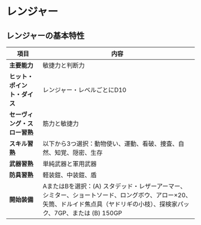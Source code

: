 # レンジャー

## レンジャーの基本特性

| 項目 | 内容 |
|------|------|
| **主要能力** | 敏捷力と判断力 |
| **ヒット・ポイント・ダイス** | レンジャー・レベルごとにD10 |
| **セーヴィング・スロー習熟** | 筋力と敏捷力 |
| **スキル習熟** | 以下から3つ選択：動物使い、運動、看破、捜査、自然、知覚、隠密、生存 |
| **武器習熟** | 単純武器と軍用武器 |
| **防具習熟** | 軽装鎧、中装鎧、盾 |
| **開始装備** | AまたはBを選択：(A) スタデッド・レザーアーマー、シミター、ショートソード、ロングボウ、アロー×20、矢筒、ドルイド焦点具（ヤドリギの小枝）、探検家パック、7GP、または (B) 150GP |
